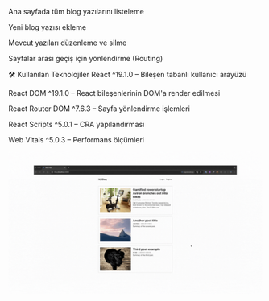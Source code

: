 Ana sayfada tüm blog yazılarını listeleme

Yeni blog yazısı ekleme

Mevcut yazıları düzenleme ve silme

Sayfalar arası geçiş için yönlendirme (Routing)

🛠️ Kullanılan Teknolojiler
React ^19.1.0 – Bileşen tabanlı kullanıcı arayüzü

React DOM ^19.1.0 – React bileşenlerinin DOM'a render edilmesi

React Router DOM ^7.6.3 – Sayfa yönlendirme işlemleri

React Scripts ^5.0.1 – CRA yapılandırması

Web Vitals ^5.0.3 – Performans ölçümleri

<img src="blog.gif"/>